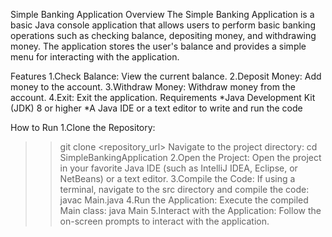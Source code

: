 Simple Banking Application
Overview
The Simple Banking Application is a basic Java console application that allows users to perform basic banking operations such as checking balance, depositing money, and withdrawing money. The application stores the user's balance and provides a simple menu for interacting with the application.

Features
1.Check Balance: View the current balance.
2.Deposit Money: Add money to the account.
3.Withdraw Money: Withdraw money from the account.
4.Exit: Exit the application.
Requirements
*Java Development Kit (JDK) 8 or higher
*A Java IDE or a text editor to write and run the code

How to Run
1.Clone the Repository:
>>git clone <repository_url>
Navigate to the project directory:
>>cd SimpleBankingApplication
2.Open the Project:
Open the project in your favorite Java IDE (such as IntelliJ IDEA, Eclipse, or NetBeans) or a text editor.
3.Compile the Code:
If using a terminal, navigate to the src directory and compile the code:
>>javac Main.java
4.Run the Application:
Execute the compiled Main class:
>>java Main
5.Interact with the Application:
Follow the on-screen prompts to interact with the application.